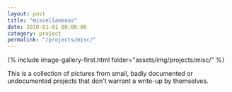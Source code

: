 ```yaml
---
layout: post
title: "miscellaneous"
date: 2010-01-01 00:00:00
category: project
permalink: "/projects/misc/"
---
```


<div>
<span class="image left"> {% include image-gallery-first.html folder="assets/img/projects/misc/" %}</span>
<p>
This is a collection of pictures from small, badly documented or undocumented projects that don't warrant a write-up by themselves.
</p>
</div>